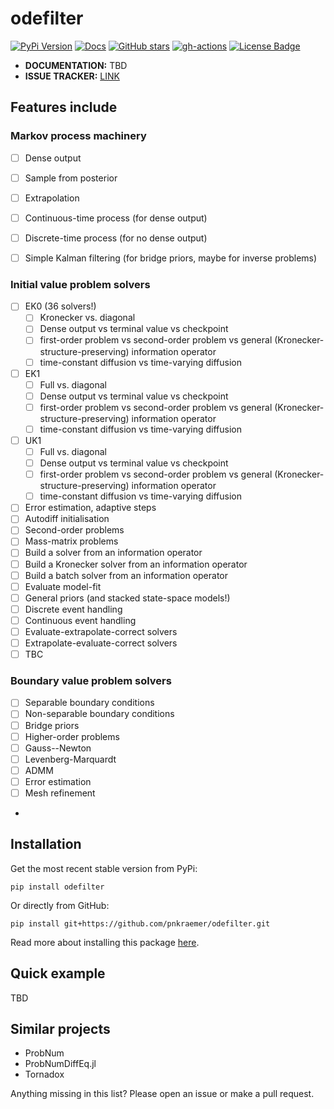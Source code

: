 # odefilter

[![PyPi Version](https://img.shields.io/pypi/v/odefilter.svg?style=flat-square)](https://pypi.org/project/odefilter/)
[![Docs](https://readthedocs.org/projects/pip/badge/?version=latest&style=flat-square)](https://odefilter.readthedocs.io)
[![GitHub stars](https://img.shields.io/github/stars/pnkraemer/odefilter.svg?style=flat-square&logo=github&label=Stars&logoColor=white)](https://github.com/pnkraemer/odefilter)
[![gh-actions](https://img.shields.io/github/workflow/status/pnkraemer/odefilter/ci?style=flat-square)](https://github.com/pnkraemer/odefilter/actions?query=workflow%3Aci)
<a href="https://github.com/pnkraemer/odefilter/blob/master/LICENSE"><img src="https://img.shields.io/github/license/pnkraemer/odefilter?style=flat-square&color=2b9348" alt="License Badge"/></a>



* **DOCUMENTATION:** TBD
* **ISSUE TRACKER:** [LINK](https://github.com/pnkraemer/odefilter/issues)


## Features include


### Markov process machinery
- [ ] Dense output
- [ ] Sample from posterior
- [ ] Extrapolation
- [ ] Continuous-time process (for dense output)
- [ ] Discrete-time process (for no dense output)
- [ ] Simple Kalman filtering (for bridge priors, maybe for inverse problems)


### Initial value problem solvers
- [ ] EK0 (36 solvers!)
  - [ ] Kronecker vs. diagonal
  - [ ] Dense output vs terminal value vs checkpoint
  - [ ] first-order problem vs second-order problem vs general (Kronecker-structure-preserving) information operator
  - [ ] time-constant diffusion vs time-varying diffusion
- [ ] EK1
  - [ ] Full vs. diagonal
  - [ ] Dense output vs terminal value vs checkpoint
  - [ ] first-order problem vs second-order problem vs general (Kronecker-structure-preserving) information operator
  - [ ] time-constant diffusion vs time-varying diffusion
- [ ] UK1
  - [ ] Full vs. diagonal
  - [ ] Dense output vs terminal value vs checkpoint
  - [ ] first-order problem vs second-order problem vs general (Kronecker-structure-preserving) information operator
  - [ ] time-constant diffusion vs time-varying diffusion
- [ ] Error estimation, adaptive steps
- [ ] Autodiff initialisation
- [ ] Second-order problems
- [ ] Mass-matrix problems
- [ ] Build a solver from an information operator
- [ ] Build a Kronecker solver from an information operator
- [ ] Build a batch solver from an information operator
- [ ] Evaluate model-fit 
- [ ] General priors (and stacked state-space models!)
- [ ] Discrete event handling
- [ ] Continuous event handling
- [ ] Evaluate-extrapolate-correct solvers
- [ ] Extrapolate-evaluate-correct solvers
- [ ] TBC

### Boundary value problem solvers
- [ ] Separable boundary conditions
- [ ] Non-separable boundary conditions
- [ ] Bridge priors
- [ ] Higher-order problems
- [ ] Gauss--Newton
- [ ] Levenberg-Marquardt
- [ ] ADMM
- [ ] Error estimation
- [ ] Mesh refinement
- 



## Installation

Get the most recent stable version from PyPi:

```
pip install odefilter
```
Or directly from GitHub:
```
pip install git+https://github.com/pnkraemer/odefilter.git
```

Read more about installing this package [here](https://odefilter.readthedocs.io/en/latest/getting_started/installation.html).



## Quick example

TBD

## Similar projects

* ProbNum
* ProbNumDiffEq.jl
* Tornadox



Anything missing in this list? Please open an issue or make a pull request.
